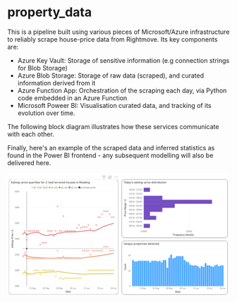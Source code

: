 # property_data
This is a pipeline built using various pieces of Microsoft/Azure infrastructure to reliably scrape house-price data from Rightmove. Its key components are:
- Azure Key Vault: Storage of sensitive information (e.g connection strings for Blob Storage)
- Azure Blob Storage: Storage of raw data (scraped), and curated information derived from it
- Azure Function App: Orchestration of the scraping each day, via Python code embedded in an Azure Function
- Microsoft Poweer BI: Visualisation curated data, and tracking of its evolution over time.

The following block diagram illustrates how these services communicate with each other.

Finally, here's an example of the scraped data and inferred statistics as found in the Power BI frontend - any subsequent modelling will also be delivered here.

<p align="center">
  <img src="https://github.com/OmicronChiDelta/property_data/blob/master/example_output.png?raw=true" />
</p>
